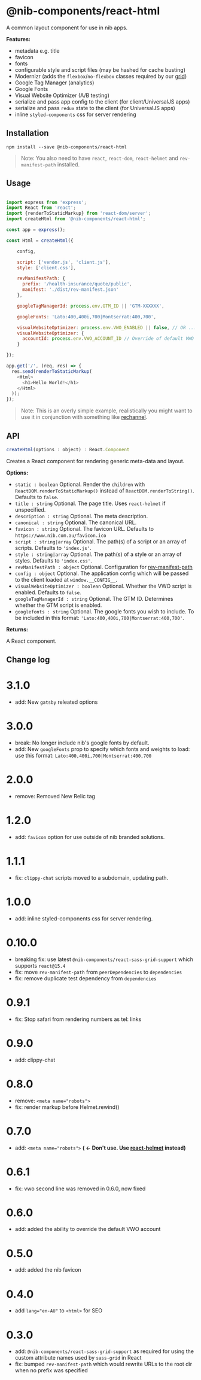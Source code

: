 # @nib-components/react-html

A common layout component for use in nib apps.

**Features:**

- metadata e.g. title
- favicon
- fonts
- configurable style and script files (may be hashed for cache busting)
- Modernizr (adds the `flexbox`/`no-flexbox` classes required by our [grid](https://github.com/nib-styles/sass-grid))
- Google Tag Manager (analytics)
- Google Fonts
- Visual Website Optimizer (A/B testing)
- serialize and pass app config to the client (for client/UniversalJS apps)
- serialize and pass `redux` state to the client (for UniversalJS apps)
- inline `styled-components` css for server rendering

## Installation

    npm install --save @nib-components/react-html

 > Note: You also need to have `react`, `react-dom`, `react-helmet` and `rev-manifest-path` installed.

## Usage

```javascript

import express from 'express';
import React from 'react';
import {renderToStaticMarkup} from 'react-dom/server';
import createHtml from '@nib-components/react-html';

const app = express();

const Html = createHtml({

    config,

    script: ['vendor.js', 'client.js'],
    style: ['client.css'],

    revManifestPath: {
      prefix: '/health-insurance/quote/public',
      manifest: './dist/rev-manifest.json'
    },

    googleTagManagerId: process.env.GTM_ID || 'GTM-XXXXXX',

    googleFonts: 'Lato:400,400i,700|Montserrat:400,700',

    visualWebsiteOptimizer: process.env.VWO_ENABLED || false, // OR ...
    visualWebsiteOptimizer: {
      accountId: process.env.VWO_ACCOUNT_ID // Override of default VWO Account Id
    }

});

app.get('/', (req, res) => {
  res.send(renderToStaticMarkup(
    <Html>
      <h1>Hello World!</h1>
    </Html>
  ));
});

```

> Note: This is an overly simple example, realistically you might want to use it in conjunction with something like [rechannel](https://www.npmjs.com/package/rechannel).

## API

```javascript
createHtml(options : object) : React.Component
```

Creates a React component for rendering generic meta-data and layout.

**Options:**

- `static : boolean` Optional. Render the `children` with `ReactDOM.renderToStaticMarkup()` instead of `ReactDOM.renderToString()`.  Defaults to `false`.
- `title : string` Optional. The page title. Uses `react-helmet` if unspecified.
- `description : string` Optional. The meta description.
- `canonical : string` Optional. The canonical URL.
- `favicon : string` Optional. The favicon URL. Defaults to `https://www.nib.com.au/favicon.ico`
- `script : string|array` Optional. The path(s) of a script or an array of scripts. Defaults to `'index.js'`.
- `style : string|array` Optional. The path(s) of a style or an array of styles. Defaults to `'index.css'`.
- `revManifestPath : object` Optional. Configuration for [rev-manifest-path](https://www.npmjs.com/package/rev-manifest-path)
- `config : object` Optional. The application config which will be passed to the client loaded at `window.__CONFIG__`.
- `visualWebsiteOptimizer : boolean` Optional. Whether the VWO script is enabled. Defaults to `false`.
- `googleTagManagerId : string` Optional. The GTM ID. Determines whether the GTM script is enabled.
- `googlefonts : string` Optional. The google fonts you wish to include. To be included in this format: `'Lato:400,400i,700|Montserrat:400,700'`.

**Returns:**

A React component.

## Change log

# 3.1.0

- add: New `gatsby` releated options

# 3.0.0

- break: No longer include nib's google fonts by default.
- add: New `googleFonts` prop to specify which fonts and weights to load: use this format: `Lato:400,400i,700|Montserrat:400,700`

# 2.0.0

- remove: Removed New Relic tag

# 1.2.0

- add: `favicon` option for use outside of nib branded solutions.

# 1.1.1

- fix: `clippy-chat` scripts moved to a subdomain, updating path.

# 1.0.0

- add: inline styled-components css for server rendering.

# 0.10.0

- breaking fix: use latest `@nib-components/react-sass-grid-support` which supports `react@15.4`
- fix: move `rev-manifest-path` from `peerDependencies` to `dependencies`
- fix: remove duplicate test dependency from `dependencies`

# 0.9.1

- fix: Stop safari from rendering numbers as tel: links

# 0.9.0

- add: clippy-chat

# 0.8.0

- remove: `<meta name="robots">`
- fix: render markup before Helmet.rewind()

# 0.7.0

- add: `<meta name="robots">` **( <- Don't use. Use [react-helmet](https://github.com/nfl/react-helmet) instead)**

# 0.6.1
- fix: vwo second line was removed in 0.6.0, now fixed

# 0.6.0

- add: added the ability to override the default VWO account

# 0.5.0

- add: added the nib favicon

# 0.4.0

- add `lang="en-AU"` to `<html>` for SEO

# 0.3.0

- add: `@nib-components/react-sass-grid-support` as required for using the custom attribute names used by `sass-grid`
 in React
- fix: bumped `rev-manifest-path` which would rewrite URLs to the root dir when no prefix was specified
